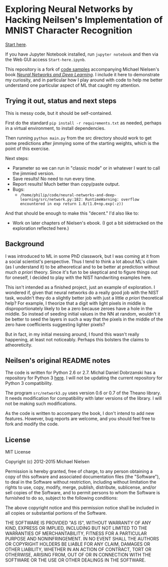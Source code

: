 # Exploring Neural Networks by Hacking Neilsen's Implementation of MNIST Character Recognition

[Start here](https://github.com/reed9999/gdelt-demo/blob/master/Start-here.ipynb).

If you have Jupyter Notebook installed, run `jupyter notebook` and then via the Web GUI access `Start-here.ipynb`. 

This repository is a fork of [code samples](https://github.com/mnielsen/neural-networks-and-deep-learning)
accompanying Michael Nielsen's book [*Neural Networks
and Deep Learning*](http://neuralnetworksanddeeplearning.com).
I include it here to demonstrate my curiosity, and in particular how I play 
around with code to help me better understand one particular aspect of ML that caught my attention.

## Trying it out, status and next steps
This is messy code, but it should be self-contained. 

First do the standard `pip install -r requirements.txt` as needed, perhaps in a virtual environment, to install dependencies.

Then running ```python main.py``` from the src directory
should work to get some predictions after jimmying some of the starting weights,
which is the point of this exercise. 

Next steps: 
- Parameter so we can run in "classic mode" or in whatever I want to call the 
jimmied version.
- Save results! No need to run every time.
- Report results! Much better than copy/paste output.
- Bugs:
  - `/home/philip/code/neural-networks-and-deep-learning/src/network.py:182: RuntimeWarning: overflow encountered in exp
  return 1.0/(1.0+np.exp(-z))`

And that should be enough to make this "decent." I'd also like to: 

- Work on later chapters of Nielsen's ebook. (I got a bit sidetracked on the
    exploration reflected here.)


## Background
I was introduced to ML in some PhD classwork, but I was coming at it from
a social scientist's perspective. Thus I tend to think a lot about ML's claim 
(as I understand it) to be atheoretical and to be better 
at prediction without much *a priori* theory. Since it's fun
to be skeptical and to figure things out for oneself, I decided to play with
the NIST handwriting examples here.

This isn't intended as a finished project, just an example of exploration.
I wondered if, given that neural networks do a really good job with the NIST
task, wouldn't they do a slightly better job with just a little *a priori*
theoretical help? For example, I theorize that a digit with light pixels in
middle is disproportionately likely to be a zero because zeroes have a hole
in the middle. So instead of seeding initial values in the NN at random, 
wouldn't it be better to seed the layers in such a way that the pixels in 
the middle of the zero have coefficients suggesting lighter pixels?

But in fact, in my initial messing around, I found this wasn't really 
happening, at least not noticeably. Perhaps this bolsters the claims to 
atheoreticity. 




## Neilsen's original README notes

The code is written for Python 2.6 or 2.7. Michal Daniel Dobrzanski
has a repository for Python 3
[here](https://github.com/MichalDanielDobrzanski/DeepLearningPython35). I
will not be updating the current repository for Python 3
compatibility.

The program `src/network3.py` uses version 0.6 or 0.7 of the Theano
library.  It needs modification for compatibility with later versions
of the library.  I will not be making such modifications.

As the code is written to accompany the book, I don't intend to add
new features. However, bug reports are welcome, and you should feel
free to fork and modify the code.

## License

MIT License

Copyright (c) 2012-2015 Michael Nielsen

Permission is hereby granted, free of charge, to any person obtaining
a copy of this software and associated documentation files (the
"Software"), to deal in the Software without restriction, including
without limitation the rights to use, copy, modify, merge, publish,
distribute, sublicense, and/or sell copies of the Software, and to
permit persons to whom the Software is furnished to do so, subject to
the following conditions:

The above copyright notice and this permission notice shall be
included in all copies or substantial portions of the Software.

THE SOFTWARE IS PROVIDED "AS IS", WITHOUT WARRANTY OF ANY KIND,
EXPRESS OR IMPLIED, INCLUDING BUT NOT LIMITED TO THE WARRANTIES OF
MERCHANTABILITY, FITNESS FOR A PARTICULAR PURPOSE AND
NONINFRINGEMENT. IN NO EVENT SHALL THE AUTHORS OR COPYRIGHT HOLDERS BE
LIABLE FOR ANY CLAIM, DAMAGES OR OTHER LIABILITY, WHETHER IN AN ACTION
OF CONTRACT, TORT OR OTHERWISE, ARISING FROM, OUT OF OR IN CONNECTION
WITH THE SOFTWARE OR THE USE OR OTHER DEALINGS IN THE SOFTWARE.

